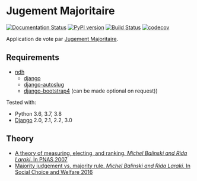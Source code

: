 # Jugement Majoritaire
[![Documentation Status](https://readthedocs.org/projects/django-jugemaj/badge/?version=latest)](https://django-jugemaj.readthedocs.io/en/latest/?badge=latest)
[![PyPI version](https://badge.fury.io/py/django-jugemaj.svg)](https://pypi.org/project/django-jugemaj)
[![Build Status](https://travis-ci.org/nim65s/django-jugemaj.svg?branch=master)](https://travis-ci.org/nim65s/django-jugemaj)
[![codecov](https://codecov.io/gh/nim65s/django-jugemaj/branch/master/graph/badge.svg?token=Z5AEN8BA0F)](https://codecov.io/gh/nim65s/django-jugemaj)


Application de vote par [Jugement Majoritaire](https://fr.wikipedia.org/wiki/Jugement_majoritaire).


## Requirements

- [ndh](https://pypi.python.org/pypi/ndh)
    - [django](https://www.djangoproject.com/)
    - [django-autoslug](https://github.com/justinmayer/django-autoslug/)
    - [django-bootstrap4](https://github.com/zostera/django-bootstrap4) (can be made optional on request))

Tested with:
- Python 3.6, 3.7, 3.8
- [Django](https://www.djangoproject.com/) 2.0, 2.1, 2.2, 3.0

## Theory

- [A theory of measuring, electing, and ranking. *Michel Balinski and Rida Laraki*. In PNAS 2007](https://doi.org/10.1073/pnas.0702634104)
- [Majority judgement vs. majority rule. *Michel Balinski and Rida Laraki*. In Social Choice and Welfare 2016](https://hal.archives-ouvertes.fr/hal-02374645)
